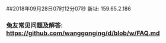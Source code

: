 ##2018年09月28日07时12分07秒 新址: 159.65.2.186
### 兔友常见问题及解答: https://github.com/wanggonging/d/blob/w/FAQ.md
